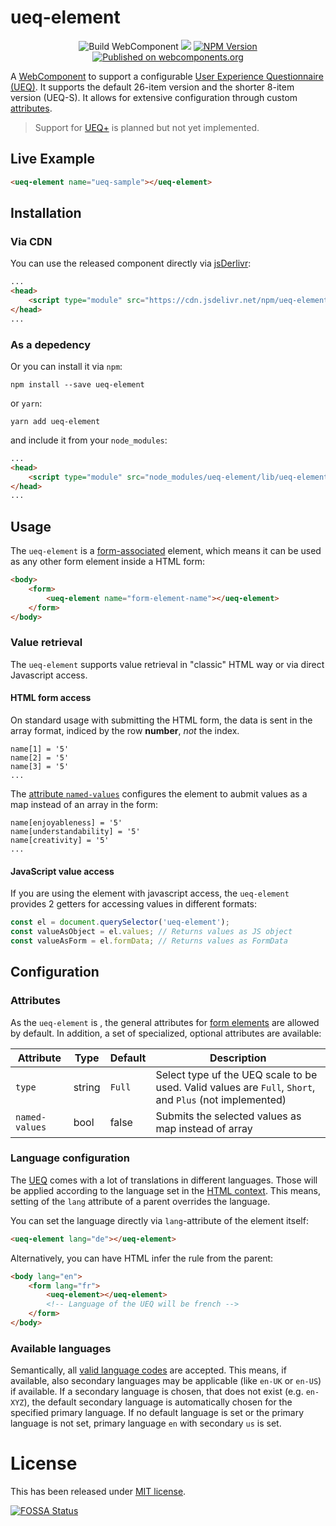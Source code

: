 # ueq-element

<p align="center">
  <img src="https://github.com/daHaimi/ueq-element/actions/workflows/build-wc.yml/badge.svg" alt="Build WebComponent" />
  <a href="https://app.fossa.com/projects/git%2Bgithub.com%2FdaHaimi%2Fueq-element?ref=badge_shield" alt="FOSSA Status"><img src="https://app.fossa.com/api/projects/git%2Bgithub.com%2FdaHaimi%2Fueq-element.svg?type=shield"/></a>
  <a href="https://www.npmjs.com/package/accessible-ueq"><img src="https://img.shields.io/npm/v/ueq-element.svg" alt="NPM Version"></a>
  <a href="https://www.webcomponents.org/element/ueq-element"><img src="https://img.shields.io/badge/webcomponents.org-published-blue.svg" alt="Published on webcomponents.org" /></a>
</p>

A [WebComponent](https://www.webcomponents.org/) to support a configurable [User Experience Questionnaire (UEQ)](https://www.ueq-online.org).
It supports the default 26-item version and the shorter 8-item version (UEQ-S).
It allows for extensive configuration through custom [attributes](#Attributes).

> Support for [UEQ+](http://ueqplus.ueq-research.org/) is planned but not yet implemented.

## Live Example
<!--
```
<custom-element-demo>
  <template>
    <script type="module" src="lib/ueq-element.esm.js"></script>
    <next-code-block></next-code-block>
  </template>
</custom-element-demo>
```
-->
```html
<ueq-element name="ueq-sample"></ueq-element>
```

## Installation
### Via CDN
You can use the released component directly via [jsDerlivr](https://jsdelivr.net/):
```html
...
<head>
    <script type="module" src="https://cdn.jsdelivr.net/npm/ueq-element/lib/ueq-element.esm.js"></script>
</head>
...
```
### As a depedency
Or you can install it via `npm`:
```shell
npm install --save ueq-element
```
or `yarn`:
```shell
yarn add ueq-element
```
and include it from your `node_modules`:
```html
...
<head>
    <script type="module" src="node_modules/ueq-element/lib/ueq-element.esm.js"></script>
</head>
...
```

## Usage
The `ueq-element` is a [form-associated](https://html.spec.whatwg.org/multipage/custom-elements.html#form-associated-custom-element) element,
which means it can be used as any other form element inside a HTML form:
```html
<body>
    <form>
        <ueq-element name="form-element-name"></ueq-element>
    </form>
</body>
```
### Value retrieval
The `ueq-element` supports value retrieval in "classic" HTML way or via direct Javascript access.
#### HTML form access
On standard usage with submitting the HTML form, the data is sent in the array format, indiced by the row __number__, _not_ the index.
```
name[1] = '5'
name[2] = '5'
name[3] = '5'
...
```
The [attribute `named-values`](#Attributes) configures the element to aubmit values as a map instead of an array in the form:
```
name[enjoyableness] = '5'
name[understandability] = '5'
name[creativity] = '5'
...
```

#### JavaScript value access
If you are using the element with javascript access, the `ueq-element` provides 2 getters for accessing values in different formats:
```javascript
const el = document.querySelector('ueq-element');
const valueAsObject = el.values; // Returns values as JS object
const valueAsForm = el.formData; // Returns values as FormData
```

## Configuration
### Attributes
As the `ueq-element` is , the general attributes for [form elements](https://html.spec.whatwg.org/multipage/forms.html#categories) are allowed by default.
In addition, a set of specialized, optional attributes are available:

| Attribute      | Type   | Default | Description |
| -------------  | ------ | ------- | ----------- |
| `type`         | string | `Full`  | Select type uf the UEQ scale to be used. Valid values are `Full`, `Short`, and `Plus` (not implemented) |
| `named-values` | bool   | false   | Submits the selected values as map instead of array |

### Language configuration
The [UEQ](https://www.ueq-online.org/) comes with a lot of translations in different languages.
Those will be applied according to the language set in the [HTML context](https://www.w3.org/TR/REC-html40/struct/dirlang.html#h-8.1.2).
This means, setting of the `lang` attribute of a parent overrides the language.

You can set the language directly via `lang`-attribute of the element itself:
```html
<ueq-element lang="de"></ueq-element>
```

Alternatively, you can have HTML infer the rule from the parent:
```html
<body lang="en">
    <form lang="fr">
        <ueq-element></ueq-element>
        <!-- Language of the UEQ will be french -->
    </form>
</body>
```

### Available languages
Semantically, all [valid language codes](https://www.ietf.org/rfc/rfc1766.txt) are accepted.
This means, if available, also secondary languages may be applicable (like `en-UK` or `en-US`) if available.
If a secondary language is chosen, that does not exist (e.g. `en-XYZ`), the default secondary language is automatically
chosen for the specified primary language.
If no default language is set or the primary language is not set, primary language `en` with secondary `us` is set.


# License
This has been released under [MIT license](LICENSE).

[![FOSSA Status](https://app.fossa.com/api/projects/git%2Bgithub.com%2FdaHaimi%2Fueq-element.svg?type=large)](https://app.fossa.com/projects/git%2Bgithub.com%2FdaHaimi%2Fueq-element?ref=badge_large)
